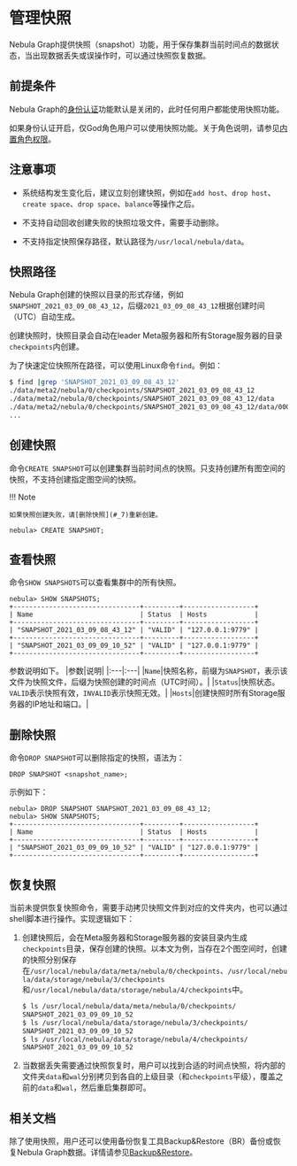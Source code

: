 # 管理快照

Nebula Graph提供快照（snapshot）功能，用于保存集群当前时间点的数据状态，当出现数据丢失或误操作时，可以通过快照恢复数据。

## 前提条件

Nebula Graph的[身份认证](1.authentication/1.authentication.md)功能默认是关闭的，此时任何用户都能使用快照功能。

如果身份认证开启，仅God角色用户可以使用快照功能。关于角色说明，请参见[内置角色权限](1.authentication/3.role-list.md)。

## 注意事项

- 系统结构发生变化后，建议立刻创建快照，例如在`add host`、`drop host`、`create space`、`drop space`、`balance`等操作之后。

- 不支持自动回收创建失败的快照垃圾文件，需要手动删除。

- 不支持指定快照保存路径，默认路径为`/usr/local/nebula/data`。

## 快照路径

Nebula Graph创建的快照以目录的形式存储，例如`SNAPSHOT_2021_03_09_08_43_12`，后缀`2021_03_09_08_43_12`根据创建时间（UTC）自动生成。

创建快照时，快照目录会自动在leader Meta服务器和所有Storage服务器的目录`checkpoints`内创建。

为了快速定位快照所在路径，可以使用Linux命令`find`。例如：

```bash
$ find |grep 'SNAPSHOT_2021_03_09_08_43_12'
./data/meta2/nebula/0/checkpoints/SNAPSHOT_2021_03_09_08_43_12
./data/meta2/nebula/0/checkpoints/SNAPSHOT_2021_03_09_08_43_12/data
./data/meta2/nebula/0/checkpoints/SNAPSHOT_2021_03_09_08_43_12/data/000081.sst
...
```

## 创建快照

命令`CREATE SNAPSHOT`可以创建集群当前时间点的快照。只支持创建所有图空间的快照，不支持创建指定图空间的快照。

!!! Note

    如果快照创建失败，请[删除快照](#_7)重新创建。

```ngql
nebula> CREATE SNAPSHOT;
```

## 查看快照

命令`SHOW SNAPSHOTS`可以查看集群中的所有快照。

```ngql
nebula> SHOW SNAPSHOTS;
+--------------------------------+---------+------------------+
| Name                           | Status  | Hosts            |
+--------------------------------+---------+------------------+
| "SNAPSHOT_2021_03_09_08_43_12" | "VALID" | "127.0.0.1:9779" |
+--------------------------------+---------+------------------+
| "SNAPSHOT_2021_03_09_09_10_52" | "VALID" | "127.0.0.1:9779" |
+--------------------------------+---------+------------------+
```

参数说明如下。
|参数|说明|
|:---|:---|
|`Name`|快照名称，前缀为`SNAPSHOT`，表示该文件为快照文件，后缀为快照创建的时间点（UTC时间）。|
|`Status`|快照状态。`VALID`表示快照有效，`INVALID`表示快照无效。|
|`Hosts`|创建快照时所有Storage服务器的IP地址和端口。|

## 删除快照

命令`DROP SNAPSHOT`可以删除指定的快照，语法为：

```ngql
DROP SNAPSHOT <snapshot_name>;
```

示例如下：

```ngql
nebula> DROP SNAPSHOT SNAPSHOT_2021_03_09_08_43_12;
nebula> SHOW SNAPSHOTS;
+--------------------------------+---------+------------------+
| Name                           | Status  | Hosts            |
+--------------------------------+---------+------------------+
| "SNAPSHOT_2021_03_09_09_10_52" | "VALID" | "127.0.0.1:9779" |
+--------------------------------+---------+------------------+
```

## 恢复快照

当前未提供恢复快照命令，需要手动拷贝快照文件到对应的文件夹内，也可以通过shell脚本进行操作。实现逻辑如下：

1. 创建快照后，会在Meta服务器和Storage服务器的安装目录内生成`checkpoints`目录，保存创建的快照。以本文为例，当存在2个图空间时，创建的快照分别保存在`/usr/local/nebula/data/meta/nebula/0/checkpoints`、`/usr/local/nebula/data/storage/nebula/3/checkpoints`和`/usr/local/nebula/data/storage/nebula/4/checkpoints`中。

    ```bash
    $ ls /usr/local/nebula/data/meta/nebula/0/checkpoints/
    SNAPSHOT_2021_03_09_09_10_52
    $ ls /usr/local/nebula/data/storage/nebula/3/checkpoints/
    SNAPSHOT_2021_03_09_09_10_52
    $ ls /usr/local/nebula/data/storage/nebula/4/checkpoints/
    SNAPSHOT_2021_03_09_09_10_52
    ```

2. 当数据丢失需要通过快照恢复时，用户可以找到合适的时间点快照，将内部的文件夹`data`和`wal`分别拷贝到各自的上级目录（和`checkpoints`平级），覆盖之前的`data`和`wal`，然后重启集群即可。

## 相关文档

除了使用快照，用户还可以使用备份恢复工具Backup&Restore（BR）备份或恢复Nebula Graph数据。详情请参见[Backup&Restore](2.backup-restore/1.what-is-br.md)。